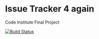 # Issue Tracker 4 again

Code Institute Final Project

[![Build Status](https://travis-ci.org/darrenmessenger/issuetracker.svg?branch=main)](https://travis-ci.org/darrenmessenger/issuetracker)
